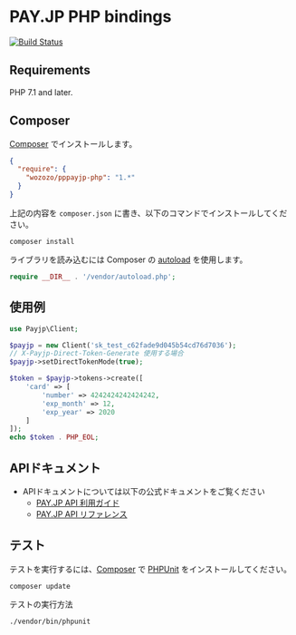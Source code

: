 # PAY.JP PHP bindings

[![Build Status](https://travis-ci.org/wozozo/pppayjp-php.svg?branch=master)](https://travis-ci.org/wozozo/pppayjp-php)

## Requirements

PHP 7.1 and later.

## Composer

[Composer](http://getcomposer.org/) でインストールします。

```json
{
  "require": {
    "wozozo/pppayjp-php": "1.*"
  }
}
```

上記の内容を `composer.json` に書き、以下のコマンドでインストールしてください。

```shell script
composer install
```

ライブラリを読み込むには Composer の [autoload](https://getcomposer.org/doc/00-intro.md#autoloading) を使用します。

```php
require __DIR__ . '/vendor/autoload.php';
```

## 使用例

```php
use Payjp\Client;

$payjp = new Client('sk_test_c62fade9d045b54cd76d7036');
// X-Payjp-Direct-Token-Generate 使用する場合
$payjp->setDirectTokenMode(true);

$token = $payjp->tokens->create([
    'card' => [
        'number' => 4242424242424242,
        'exp_month' => 12,
        'exp_year' => 2020
    ]
]);
echo $token . PHP_EOL;
```

## APIドキュメント

* APIドキュメントについては以下の公式ドキュメントをご覧ください
  * [PAY.JP API 利用ガイド](https://pay.jp/docs/started)
  * [PAY.JP API リファレンス](https://pay.jp/docs/api/)

## テスト

テストを実行するには、[Composer](http://getcomposer.org/) で [PHPUnit](http://packagist.org/packages/phpunit/phpunit) をインストールしてください。

```shell script
composer update
```

テストの実行方法

```shell script
./vendor/bin/phpunit
```
